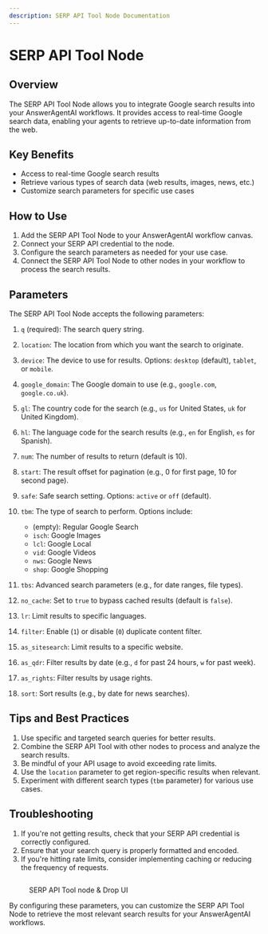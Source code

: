 ```yaml
---
description: SERP API Tool Node Documentation
---
```


# SERP API Tool Node

## Overview

The SERP API Tool Node allows you to integrate Google search results into your AnswerAgentAI workflows. It provides access to real-time Google search data, enabling your agents to retrieve up-to-date information from the web.

## Key Benefits

-   Access to real-time Google search results
-   Retrieve various types of search data (web results, images, news, etc.)
-   Customize search parameters for specific use cases

## How to Use

1. Add the SERP API Tool Node to your AnswerAgentAI workflow canvas.
2. Connect your SERP API credential to the node.
3. Configure the search parameters as needed for your use case.
4. Connect the SERP API Tool Node to other nodes in your workflow to process the search results.

## Parameters

The SERP API Tool Node accepts the following parameters:

1. `q` (required): The search query string.

2. `location`: The location from which you want the search to originate.

3. `device`: The device to use for results. Options: `desktop` (default), `tablet`, or `mobile`.

4. `google_domain`: The Google domain to use (e.g., `google.com`, `google.co.uk`).

5. `gl`: The country code for the search (e.g., `us` for United States, `uk` for United Kingdom).

6. `hl`: The language code for the search results (e.g., `en` for English, `es` for Spanish).

7. `num`: The number of results to return (default is 10).

8. `start`: The result offset for pagination (e.g., 0 for first page, 10 for second page).

9. `safe`: Safe search setting. Options: `active` or `off` (default).

10. `tbm`: The type of search to perform. Options include:

    - (empty): Regular Google Search
    - `isch`: Google Images
    - `lcl`: Google Local
    - `vid`: Google Videos
    - `nws`: Google News
    - `shop`: Google Shopping

11. `tbs`: Advanced search parameters (e.g., for date ranges, file types).

12. `no_cache`: Set to `true` to bypass cached results (default is `false`).

13. `lr`: Limit results to specific languages.

14. `filter`: Enable (`1`) or disable (`0`) duplicate content filter.

15. `as_sitesearch`: Limit results to a specific website.

16. `as_qdr`: Filter results by date (e.g., `d` for past 24 hours, `w` for past week).

17. `as_rights`: Filter results by usage rights.

18. `sort`: Sort results (e.g., by date for news searches).

## Tips and Best Practices

1. Use specific and targeted search queries for better results.
2. Combine the SERP API Tool with other nodes to process and analyze the search results.
3. Be mindful of your API usage to avoid exceeding rate limits.
4. Use the `location` parameter to get region-specific results when relevant.
5. Experiment with different search types (`tbm` parameter) for various use cases.

## Troubleshooting

1. If you're not getting results, check that your SERP API credential is correctly configured.
2. Ensure that your search query is properly formatted and encoded.
3. If you're hitting rate limits, consider implementing caching or reducing the frequency of requests.

<!-- TODO: Add a screenshot of the SERP API Tool Node configuration in the AnswerAgentAI canvas -->
<figure><img src="/.gitbook/assets/screenshots/serperapi.png" alt="" /><figcaption><p> SERP API Tool  node    &#x26; Drop UI</p></figcaption></figure>

By configuring these parameters, you can customize the SERP API Tool Node to retrieve the most relevant search results for your AnswerAgentAI workflows.
